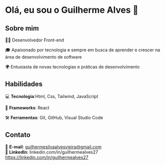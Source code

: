 # Olá, eu sou o Guilherme Alves 👋

## Sobre mim
👨‍💻 Desenvolvedor Front-end

🎓 Apaixonado por tecnologia e sempre em busca de aprender e crescer na área de desenvolvimento de software

🌍 Entusiasta de novas tecnologias e práticas de desenvolvimento

## Habilidades
💻 **Tecnologia**:Html, Css, Tailwind, JavaScript

🚀 **Frameworks**: React 

🛠️ **Ferramentas**: Git, GitHub, Visual Studio Code 

## Contato
📧 **E-mail**: guilhermesilvaalvesvieira@gmail.com  
💼 **LinkedIn**: linkedin.com/in/guilhermealves27 https://linkedin.com/in/guilhermealves27


<!---
GuilhermeAlves27/GuilhermeAlves27 is a ✨ special ✨ repository because its `README.md` (this file) appears on your GitHub profile.
You can click the Preview link to take a look at your changes.
--->
